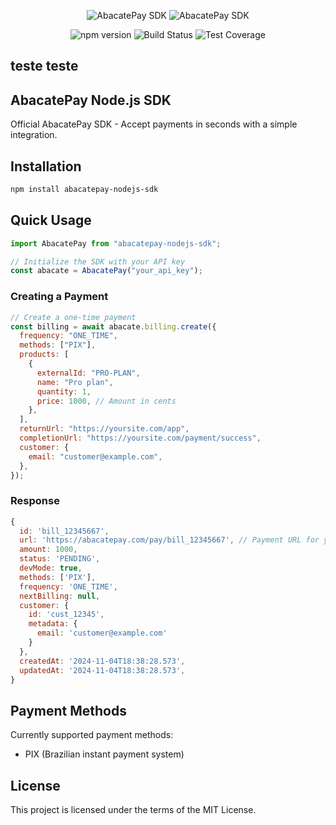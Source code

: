 <p align="center">
  <img src="https://github.com/rafaelcoelhox/abct0/blob/main/assets/branco.png?raw=true#gh-light-mode-only" alt="AbacatePay SDK" style="max-width: 100%;">
  <img src="https://github.com/rafaelcoelhox/abct0/blob/main/assets/preto.png?raw=true#gh-dark-mode-only" alt="AbacatePay SDK" style="max-width: 100%;">
</p>

<p align="center">
  <img alt="npm version" src="https://img.shields.io/npm/v/abacatepay-nodejs-sdk/1.3.1">
  <img alt="Build Status" src="https://img.shields.io/badge/build-passing-brightgreen">
  <img alt="Test Coverage" src="https://img.shields.io/badge/coverage-80%25-yellow">
</p>

## teste teste

## AbacatePay Node.js SDK

Official AbacatePay SDK - Accept payments in seconds with a simple integration.

## Installation

```bash
npm install abacatepay-nodejs-sdk
```

## Quick Usage

```js
import AbacatePay from "abacatepay-nodejs-sdk";

// Initialize the SDK with your API key
const abacate = AbacatePay("your_api_key");
```

### Creating a Payment

```js
// Create a one-time payment
const billing = await abacate.billing.create({
  frequency: "ONE_TIME",
  methods: ["PIX"],
  products: [
    {
      externalId: "PRO-PLAN",
      name: "Pro plan",
      quantity: 1,
      price: 1000, // Amount in cents
    },
  ],
  returnUrl: "https://yoursite.com/app",
  completionUrl: "https://yoursite.com/payment/success",
  customer: {
    email: "customer@example.com",
  },
});
```

### Response

```js
{
  id: 'bill_12345667',
  url: 'https://abacatepay.com/pay/bill_12345667', // Payment URL for your customer
  amount: 1000,
  status: 'PENDING',
  devMode: true,
  methods: ['PIX'],
  frequency: 'ONE_TIME',
  nextBilling: null,
  customer: {
    id: 'cust_12345',
    metadata: {
      email: 'customer@example.com'
    }
  },
  createdAt: '2024-11-04T18:38:28.573',
  updatedAt: '2024-11-04T18:38:28.573',
}
```

## Payment Methods

Currently supported payment methods:

- PIX (Brazilian instant payment system)

## License

This project is licensed under the terms of the MIT License.

